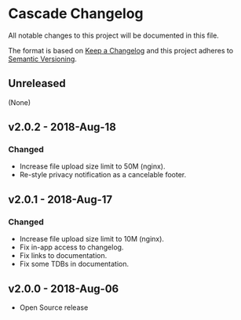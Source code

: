 # Cascade Changelog

All notable changes to this project will be documented in this file.

The format is based on [Keep a
Changelog](http://keepachangelog.com/en/1.0.0/) and this project adheres
to [Semantic Versioning](http://semver.org/spec/v2.0.0.html).

## Unreleased

(None)

## v2.0.2 - 2018-Aug-18

### Changed

- Increase file upload size limit to 50M (nginx).
- Re-style privacy notification as a cancelable footer.

## v2.0.1 - 2018-Aug-17

### Changed

- Increase file upload size limit to 10M (nginx).
- Fix in-app access to changelog.
- Fix links to documentation.
- Fix some TDBs in documentation.

## v2.0.0 - 2018-Aug-06

- Open Source release
